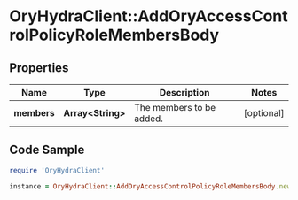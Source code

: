 # OryHydraClient::AddOryAccessControlPolicyRoleMembersBody

## Properties

Name | Type | Description | Notes
------------ | ------------- | ------------- | -------------
**members** | **Array&lt;String&gt;** | The members to be added. | [optional] 

## Code Sample

```ruby
require 'OryHydraClient'

instance = OryHydraClient::AddOryAccessControlPolicyRoleMembersBody.new(members: null)
```


